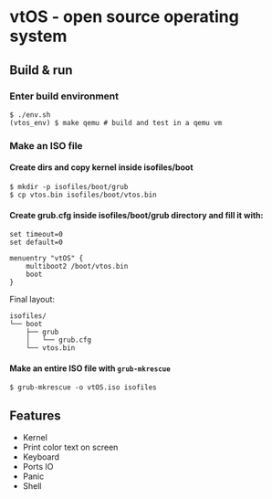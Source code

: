 # vtOS - open source operating system 

## Build & run

### Enter build environment

```
$ ./env.sh
(vtos_env) $ make qemu # build and test in a qemu vm
```

### Make an ISO file

#### Create dirs and copy kernel inside isofiles/boot

```
$ mkdir -p isofiles/boot/grub
$ cp vtos.bin isofiles/boot/vtos.bin
```

#### Create grub.cfg inside isofiles/boot/grub directory and fill it with:

```
set timeout=0
set default=0

menuentry "vtOS" {
    multiboot2 /boot/vtos.bin
    boot
}
```

Final layout:

```
isofiles/
└── boot
    ├── grub
    │   └── grub.cfg
    └── vtos.bin
```

#### Make an entire ISO file with `grub-mkrescue`

```
$ grub-mkrescue -o vtOS.iso isofiles
```

## Features
*  Kernel
*  Print color text on screen
*  Keyboard 
*  Ports IO
*  Panic
*  Shell
